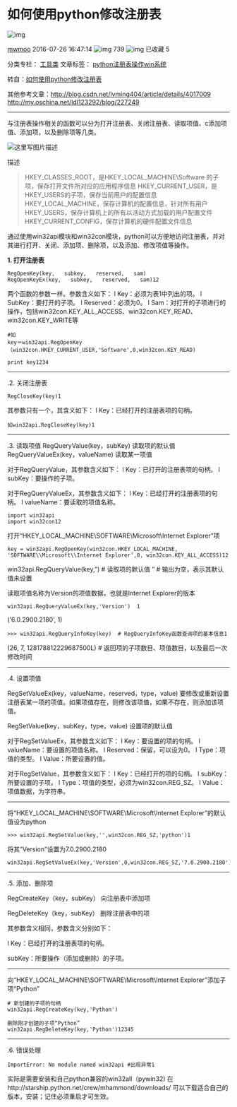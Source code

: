 # 如何使用python修改注册表

![img](https://csdnimg.cn/release/phoenix/template/new_img/reprint.png)

[mwmoo](https://me.csdn.net/mwmoo) 2016-07-26 16:47:14 ![img](https://csdnimg.cn/release/phoenix/template/new_img/articleReadEyes.png) 739 ![img](https://csdnimg.cn/release/phoenix/template/new_img/tobarCollectionActive.png) 已收藏 5

分类专栏： [工具类](https://blog.csdn.net/mwmoo/category_6182293.html) 文章标签： [python](https://www.csdn.net/gather_24/MtjaQg4sNDk0LWJsb2cO0O0O.html)[注册表操作](https://so.csdn.net/so/search/s.do?q=注册表操作&t=blog&o=vip&s=&l=&f=&viparticle=)[win系统](https://www.csdn.net/gather_29/MtTaIg4sMTgxMTUtYmxvZwO0O0OO0O0O.html)

转自：[如何使用python修改注册表](http://www.cnblogs.com/xiaowuyi/articles/2433161.html)

其他参考文章：http://blog.csdn.net/lvming404/article/details/4017009
http://my.oschina.net/ldl123292/blog/227249

------

与注册表操作相关的函数可以分为打开注册表、关闭注册表、读取项值、c添加项值、添加项，以及删除项等几类。

![这里写图片描述](https://img-blog.csdn.net/20160726163307708)

描述

> HKEY_CLASSES_ROOT，是HKEY_LOCAL_MACHINE\Software 的子项，保存打开文件所对应的应用程序信息
> HKEY_CURRENT_USER，是HKEY_USERS的子项，保存当前用户的配置信息
> HKEY_LOCAL_MACHINE，保存计算机的配置信息，针对所有用户
> HKEY_USERS，保存计算机上的所有以活动方式加载的用户配置文件
> HKEY_CURRENT_CONFIG，保存计算机的硬件配置文件信息

通过使用win32api模块和win32con模块，python可以方便地访问注册表，并对其进行打开、关闭、添加项、删除项，以及添加、修改项值等操作。

**1. 打开注册表**

```
RegOpenKey(key,   subkey,   reserved,   sam)
RegOpenKeyEx(key,   subkey,   reserved,   sam)12
```

两个函数的参数一样。参数含义如下：
l Key：必须为表1中列出的项。
l SubKey：要打开的子项。
l Reserved：必须为0。
l Sam：对打开的子项进行的操作，包括win32con.KEY_ALL_ACCESS、win32con.KEY_READ、win32con.KEY_WRITE等

```
#如
key＝win32api.RegOpenKey（win32con.HKEY_CURRENT_USER,'Software',0,win32con.KEY_READ)

print key1234
```

------

.2. 关闭注册表

```
RegCloseKey(key)1
```

其参数只有一个，其含义如下：
l Key：已经打开的注册表项的句柄。

```
如win32api.RegCloseKey(key)1
```

------

.3. 读取项值
RegQueryValue(key，subKey) 读取项的默认值
RegQueryValueEx(key，valueName) 读取某一项值

对于RegQueryValue，其参数含义如下：
l Key：已打开的注册表项的句柄。
l subKey：要操作的子项。

对于RegQueryValueEx，其参数含义如下：
l Key：已经打开的注册表项的句柄。
l valueName：要读取的项值名称。

```
import win32api
import win32con12
```

打开“HKEY_LOCAL_MACHINE\SOFTWARE\Microsoft\Internet Explorer”项

```
key = win32api.RegOpenKey(win32con.HKEY_LOCAL_MACHINE,
'SOFTWARE\\Microsoft\\Internet Explorer',0, win32con.KEY_ALL_ACCESS)12
```

win32api.RegQueryValue(key,”) # 读取项的默认值
” # 输出为空，表示其默认值未设置

读取项值名称为Version的项值数据，也就是Internet Explorer的版本

```
win32api.RegQueryValueEx(key,'Version')  1
```

(‘6.0.2900.2180’, 1)

```
>>> win32api.RegQueryInfoKey(key)  # RegQueryInfoKey函数查询项的基本信息1
```

(26, 7, 128178812229687500L) # 返回项的子项数目、项值数目，以及最后一次修改时间

------

.4. 设置项值

RegSetValueEx(key，valueName，reserved，type，value) 要修改或重新设置注册表某一项的项值。如果项值存在，则修改该项值，如果不存在，则添加该项值。

RegSetValue(key，subKey，type，value) 设置项的默认值

对于RegSetValueEx，其参数含义如下：
l Key：要设置的项的句柄。
l valueName：要设置的项值名称。
l Reserved：保留，可以设为0。
l Type：项值的类型。
l Value：所要设置的值。

对于RegSetValue，其参数含义如下：
l Key：已经打开的项的句柄。
l subKey：所要设置的子项。
l Type：项值的类型，必须为win32con.REG_SZ。
l Value：项值数据，为字符串。

------

将“HKEY_LOCAL_MACHINE\SOFTWARE\Microsoft\Internet Explorer”的默认值设为python

```
>>> win32api.RegSetValue(key,'',win32con.REG_SZ,'python')1
```

将其“Version”设置为7.0.2900.2180

```
win32api.RegSetValueEx(key,'Version',0,win32con.REG_SZ,'7.0.2900.2180')1
```

------

.5. 添加、删除项

RegCreateKey（key，subKey） 向注册表中添加项

RegDeleteKey（key，subKey） 删除注册表中的项

其参数含义相同，参数含义分别如下：

l Key：已经打开的注册表项的句柄。

subKey：所要操作（添加或删除）的子项。

------

向“HKEY_LOCAL_MACHINE\SOFTWARE\Microsoft\Internet Explorer”添加子项“Python”

```
# 新创建的子项的句柄
win32api.RegCreateKey(key,'Python')

删除刚才创建的子项“Python”
win32api.RegDeleteKey(key,'Python')12345
```

------

.6. 错误处理

```
ImportError: No module named win32api #出现异常1
```

实际是需要安装和自己python兼容的win32all（pywin32)
在http://starship.python.net/crew/mhammond/downloads/ 可以下载适合自己的版本，安装；记住必须重启才可生效。
